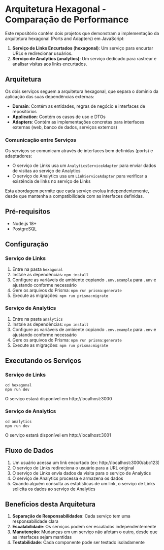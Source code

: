 # Arquitetura Hexagonal - Comparação de Performance

Este repositório contém dois projetos que demonstram a implementação da arquitetura hexagonal (Ports and Adapters) em JavaScript:

1. **Serviço de Links Encurtados (hexagonal)**: Um serviço para encurtar URLs e redirecionar usuários.
2. **Serviço de Analytics (analytics)**: Um serviço dedicado para rastrear e analisar visitas aos links encurtados.

## Arquitetura

Os dois serviços seguem a arquitetura hexagonal, que separa o domínio da aplicação das suas dependências externas:

- **Domain**: Contém as entidades, regras de negócio e interfaces de repositórios
- **Application**: Contém os casos de uso e DTOs
- **Adapters**: Contém as implementações concretas para interfaces externas (web, banco de dados, serviços externos)

### Comunicação entre Serviços

Os serviços se comunicam através de interfaces bem definidas (ports) e adaptadores:

- O serviço de Links usa um `AnalyticsServiceAdapter` para enviar dados de visitas ao serviço de Analytics
- O serviço de Analytics usa um `LinkServiceAdapter` para verificar a existência de links no serviço de Links

Esta abordagem permite que cada serviço evolua independentemente, desde que mantenha a compatibilidade com as interfaces definidas.

## Pré-requisitos

- Node.js 18+
- PostgreSQL

## Configuração

### Serviço de Links

1. Entre na pasta `hexagonal`
2. Instale as dependências: `npm install`
3. Configure as variáveis de ambiente copiando `.env.example` para `.env` e ajustando conforme necessário
4. Gere os arquivos do Prisma: `npm run prisma:generate`
5. Execute as migrações: `npm run prisma:migrate`

### Serviço de Analytics

1. Entre na pasta `analytics`
2. Instale as dependências: `npm install`
3. Configure as variáveis de ambiente copiando `.env.example` para `.env` e ajustando conforme necessário
4. Gere os arquivos do Prisma: `npm run prisma:generate`
5. Execute as migrações: `npm run prisma:migrate`

## Executando os Serviços

### Serviço de Links

```
cd hexagonal
npm run dev
```

O serviço estará disponível em http://localhost:3000

### Serviço de Analytics

```
cd analytics
npm run dev
```

O serviço estará disponível em http://localhost:3001

## Fluxo de Dados

1. Um usuário acessa um link encurtado (ex: http://localhost:3000/abc123)
2. O serviço de Links redireciona o usuário para a URL original
3. O serviço de Links envia dados da visita para o serviço de Analytics
4. O serviço de Analytics processa e armazena os dados
5. Quando alguém consulta as estatísticas de um link, o serviço de Links solicita os dados ao serviço de Analytics

## Benefícios desta Arquitetura

1. **Separação de Responsabilidades**: Cada serviço tem uma responsabilidade clara
2. **Escalabilidade**: Os serviços podem ser escalados independentemente
3. **Manutenção**: Mudanças em um serviço não afetam o outro, desde que as interfaces sejam mantidas
4. **Testabilidade**: Cada componente pode ser testado isoladamente
